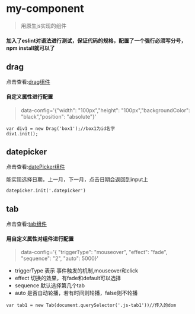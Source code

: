 # my-component 
> 用原生js实现的组件
#### 加入了eslint对语法进行测试，保证代码的规格，配置了一个强行必须写分号，npm install就可以了
## drag
点击查看:[drag组件](https://shoukailiang.github.io/my-component/drag/)
  #### 自定义属性进行配置
  > data-config='{"width": "100px","height": "100px","backgroundColor": "black","position": "absolute"}'
  ```
  var div1 = new Drag('box1');//box1为id名字
  div1.init();
  ```
## datepicker
  点击查看:[datePicker组件](https://shoukailiang.github.io/my-component/datePicker/)

  能实现选择日期，上一月，下一月，点击日期会返回到input上
  ```
  datepicker.init('.datepicker')
  ```
## tab
   点击查看:[tab组件](https://shoukailiang.github.io/my-component/tab/)
  #### 用自定义属性对组件进行配置
  > data-config='{ "triggerType": "mouseover", "effect": "fade", "sequence": "2", "auto": 5000}'
  - triggerType 表示 事件触发的机制,mouseover和click
  - effect 切换的效果，有fade和default可以选择
  - sequence 默认选择第几个tab
  - auto 是否自动轮播，若有时间则轮播，false则不轮播
  ```
  var tab1 = new Tab(document.querySelector('.js-tab1'))//传入的dom
  ```
